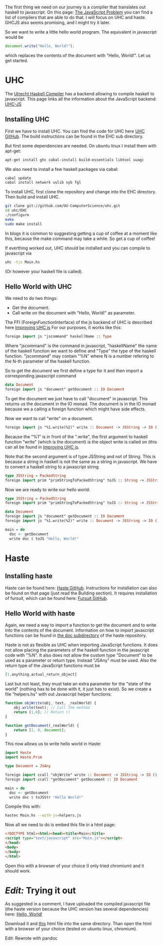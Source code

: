The first thing we need on our journey is a compiler that translates out haskell to javascript. On this page: [The JavaScript Problem](http://www.haskell.org/haskellwiki/The_JavaScript_Problem) you can find a list of compilers that are able to do that. I will focus on UHC and haste. GHCJS also seems promising, and I might try it later.

So we want to write a little hello world program. The equivalent in javascript would be

```Javascript
document.write("Hello, World!");
```

which replaces the contents of the document with "Hello, World!". Let us get started.

# UHC
The [Utrecht Haskell Compiler](http://www.cs.uu.nl/wiki/UHC/) has a backend allowing to compile haskell to javascript. This page links all the information about the JavaScript backend: [UHC-JS](http://uu-computerscience.github.com/uhc-js/)

## Installing UHC

First we have to install UHC. You can find the code for UHC here [UHC GitHub](https://github.com/UU-ComputerScience/uhc). The build instructions can be found in the EHC sub directory.

But first some dependencies are needed. On ubuntu linux I install them with apt-get:

```bash
apt-get install ghc cabal-install build-essentials libtool uuagc
```

We also need to install a few haskell packages via cabal:

```bash
cabal update
cabal install network uulib syb fgl
```

To install UHC, first clone the repository and change into the EHC directory. Then build and install UHC.

```bash
git clone git://github.com/UU-ComputerScience/uhc.git
cd uhc/EHC
./configure
make
sudo make install
```

In blogs it is common to suggesting getting a cup of coffee at a moment like this, because the make command may take a while. So get a cup of coffee!

If everthing worked out, UHC should be installed and you can compile to javascript via

```bash
uhc -tjs Main.hs
```

(Or however your haskell file is called).


## Hello World with UHC

We need to do two things:

* Get the document.
* Call write on the document with "Hello, World!" as parameter.

The FFI (ForeignFunctionInterface) of the js backend of UHC is described here [Improving UHC js](http://www.norm2782.com/improving-uhc-js-report.pdf)
For our purposes, it works like this:

```haskell
foreign import js "jscommand" haskellName :: Type
```

Where "jscommand" is the command in javascript, "haskellName" the name of the haskell function we want to define and "Type" the type of the haskell function. "jscommand" may contain "%N" where N is a number refering to the N-th parameter of the haskell function.

So to get the document we first define a type for it and then import a corresponding javascript command

```haskell
data Document
foreign import js "document" getDocument :: IO Document
```

To get the document we just have to call "document" in javascript. This returns us the document in the IO monad. The document is in the IO monad because we a calling a foreign function which might have side effects.

Now we want to call "write" on a document.

```haskell
foreign import js "%1.write(%2)" write :: Document -> JSString -> IO ()
```

Because the "%1" is in front of the ".write", the first argument to haskell function "write" (which is the document) is the object write is called on (this can all be found in [Improving UHC js](http://www.norm2782.com/improving-uhc-js-report.pdf).

Note that the second argument is of type JSString and not of String. This is because a string in haskell is not the same as a string in javascript. We have to convert a haskell string to a javascript string

```haskell
type JSString = PackedString
foreign import prim "primStringToPackedString" toJS :: String -> JSString
```

Now we are ready to write our hello world:

```haskell
type JSString = PackedString
foreign import prim "primStringToPackedString" toJS :: String -> JSString

data Document
foreign import js "document" getDocument :: IO Document
foreign import js "%1.write(%2)" write :: Document -> JSString -> IO ()

main = do
  doc <- getDocument
  write doc $ toJS "Hello, World!"
```

# Haste

## Installing haste

Haste can be found here: [Haste GitHub](https://github.com/valderman/haste-compiler). Instructions for installation can also be found on that page (just read the Building section). It requires installation of fursuit, which can be found here: [Fursuit GitHub](https://github.com/valderman/fursuit).

## Hello World with haste

Again, we need a way to import a function to get the document and to write into the contents of the document. Information on how to import javascript functions can be found in [the doc subdirectory](https://github.com/valderman/haste-compiler/blob/master/doc/js-externals.txt) of the haste repository.

Haste is not as flexible as UHC when importing JavaScript functions. It does not allow placing the parameters of the haskell function in the javascript code with "%N". It also does not allow the custom type "Document" to be used as a parameter or return type. Instead "JSAny" must be used. Also the return type of the JavaScript functions must be

```Javascript
[1,anything,actual_return_object]
```

Last but not least, they must take an extra parameter for the "state of the world" (nothing has to be done with it, it just has to exist).
So we create a file "helpers.hs" with out Javascript helper functions:

```Javascript
function objWrite(obj, text, _realWorld) {
    obj.write(text); // Call the method
    return [1,0]; // Return ()
}

function getDocument(_realWorld) {
    return [1, 0, document];
}
```

This now allows us to write hello world in Haste:

```haskell
import Haste
import Haste.Prim

type Document = JSAny

foreign import ccall "objWrite" write :: Document -> JSString -> IO ()
foreign import ccall "getDocument" getDocument :: IO Document

main = do
  doc <- getDocument
  write doc $ toJSStr "Hello World!"
```

Compile this with:

```bash
hastec Main.hs --with-js=helpers.js
```

Now all we need to do is embed this file in a html page:

```html
<!DOCTYPE html><html><head><title>Main</title>
<script type="text/javascript" src="Main.js"></script>
</head>
<body>
</body>
</html>
```

Open this with a browser of your choice (I only tried chromium) and it should work.

# *Edit:* Trying it out

As suggested in a comment, I have uploaded the compiled javascript file (the haste version because the UHC version has several dependencies) here: [Hello, World!](https://github.com/RudolfVonKrugstein/jshaskell-blog/blob/master/2_HelloWorld/HelloWorld.js)

Download it and [this](https://github.com/RudolfVonKrugstein/jshaskell-blog/blob/master/2_HelloWorld/HelloWorld.html) html file into the same directory. Than open the html with a browser of your choice (tested on ubuntu linux, chromium).

Edit: Rewrote with pandoc
